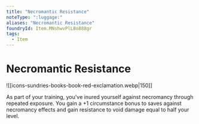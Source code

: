 ```yaml
---
title: "Necromantic Resistance"
noteType: ":luggage:"
aliases: "Necromantic Resistance"
foundryId: Item.MNshwvPlLBo888gr
tags:
  - Item
---
```


# Necromantic Resistance
![[icons-sundries-books-book-red-exclamation.webp|150]]

As part of your training, you've inured yourself against necromancy through repeated exposure. You gain a +1 circumstance bonus to saves against necromancy effects and gain resistance to void damage equal to half your level.
